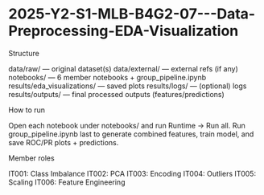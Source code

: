 # 2025-Y2-S1-MLB-B4G2-07---Data-Preprocessing-EDA-Visualization

Structure

data/raw/ — original dataset(s)
data/external/ — external refs (if any)
notebooks/ — 6 member notebooks + group_pipeline.ipynb
results/eda_visualizations/ — saved plots
results/logs/ — (optional) logs
results/outputs/ — final processed outputs (features/predictions)

How to run

Open each notebook under notebooks/ and run Runtime → Run all.
Run group_pipeline.ipynb last to generate combined features, train model, and save ROC/PR plots + predictions.

Member roles

IT001: Class Imbalance
IT002: PCA
IT003: Encoding
IT004: Outliers
IT005: Scaling
IT006: Feature Engineering
